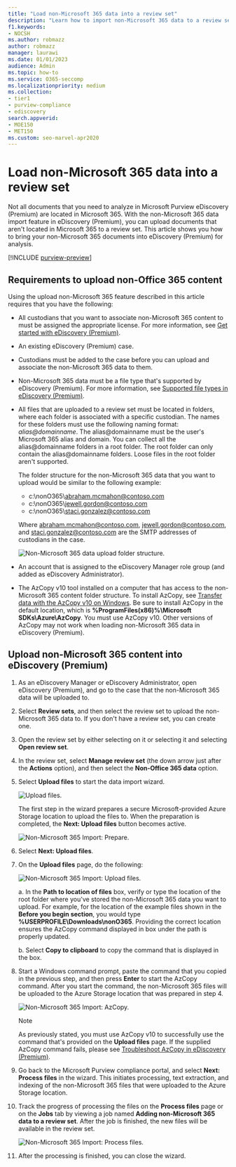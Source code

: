 ```yaml
---
title: "Load non-Microsoft 365 data into a review set"
description: "Learn how to import non-Microsoft 365 data to a review set for analysis in an eDiscovery (Premium) case."
f1.keywords:
- NOCSH
ms.author: robmazz
author: robmazz
manager: laurawi
ms.date: 01/01/2023
audience: Admin
ms.topic: how-to
ms.service: O365-seccomp
ms.localizationpriority: medium
ms.collection:
- tier1
- purview-compliance
- ediscovery
search.appverid: 
- MOE150
- MET150
ms.custom: seo-marvel-apr2020
---
```


# Load non-Microsoft 365 data into a review set

Not all documents that you need to analyze in Microsoft Purview eDiscovery (Premium) are located in Microsoft 365. With the non-Microsoft 365 data import feature in eDiscovery (Premium), you can upload documents that aren't located in Microsoft 365 to a review set. This article shows you how to bring your non-Microsoft 365 documents into eDiscovery (Premium) for analysis.

[!INCLUDE [purview-preview](../includes/purview-preview.md)]

## Requirements to upload non-Office 365 content

Using the upload non-Microsoft 365 feature described in this article requires that you have the following:

- All custodians that you want to associate non-Microsoft 365 content to must be assigned the appropriate license. For more information, see [Get started with eDiscovery (Premium)](ediscovery-premium-get-started.md#step-1-verify-and-assign-appropriate-licenses).
- An existing eDiscovery (Premium) case.
- Custodians must be added to the case before you can upload and associate the non-Microsoft 365 data to them.
- Non-Microsoft 365 data must be a file type that's supported by eDiscovery (Premium). For more information, see [Supported file types in eDiscovery (Premium)](ediscovery-supported-file-types.md).
- All files that are uploaded to a review set must be located in folders, where each folder is associated with a specific custodian. The names for these folders must use the following naming format: *alias@domainname*. The alias@domainname must be the user's Microsoft 365 alias and domain. You can collect all the alias@domainname folders in a root folder. The root folder can only contain the alias@domainname folders. Loose files in the root folder aren't supported.

   The folder structure for the non-Microsoft 365 data that you want to upload would be similar to the following example:

   - c:\nonO365\abraham.mcmahon@contoso.com
   - c:\nonO365\jewell.gordon@contoso.com
   - c:\nonO365\staci.gonzalez@contoso.com

   Where abraham.mcmahon@contoso.com, jewell.gordon@contoso.com, and staci.gonzalez@contoso.com are the SMTP addresses of custodians in the case.

   ![Non-Microsoft 365 data upload folder structure.](../media/3f2dde84-294e-48ea-b44b-7437bd25284c.png)

- An account that is assigned to the eDiscovery Manager role group (and added as eDiscovery Administrator).
- The AzCopy v10 tool installed on a computer that has access to the non-Microsoft 365 content folder structure. To install AzCopy, see [Transfer data with the AzCopy v10 on Windows](/azure/storage/common/storage-use-azcopy-v10). Be sure to install AzCopy in the default location, which is **%ProgramFiles(x86)%\Microsoft SDKs\Azure\AzCopy**. You must use AzCopy v10. Other versions of AzCopy may not work when loading non-Microsoft 365 data in eDiscovery (Premium).


## Upload non-Microsoft 365 content into eDiscovery (Premium)

1. As an eDiscovery Manager or eDiscovery Administrator, open eDiscovery (Premium), and go to the case that the non-Microsoft 365 data will be uploaded to.  

2. Select **Review sets**, and then select the review set to upload the non-Microsoft 365 data to.  If you don't have a review set, you can create one. 
 
3. Open the review set by either selecting on it or selecting it and selecting **Open review set**.

4. In the review set, select **Manage review set** (the down arrow just after the **Actions** option), and then select the **Non-Office 365 data** option.

5. Select **Upload files** to start the data import wizard.

   ![Upload files.](../media/574f4059-4146-4058-9df3-ec97cf28d7c7.png)

   The first step in the wizard prepares a secure Microsoft-provided Azure Storage location to upload the files to.  When the preparation is completed, the **Next: Upload files** button becomes active.

   ![Non-Microsoft 365 Import: Prepare.](../media/0670a347-a578-454a-9b3d-e70ef47aec57.png)
 
5. Select **Next: Upload files**.

6. On the **Upload files** page, do the following:

   ![Non-Microsoft 365 Import: Upload files.](../media/3ea53b5d-7f9b-4dfc-ba63-90a38c14d41a.png)

   a. In the **Path to location of files** box, verify or type the location of the root folder where you've stored the non-Microsoft 365 data you want to upload. For example, for the location of the example files shown in the **Before you begin section**, you would type **%USERPROFILE\Downloads\nonO365**. Providing the correct location ensures the AzCopy command displayed in box under the path is properly updated.

   b. Select **Copy to clipboard** to copy the command that is displayed in the box.

7. Start a Windows command prompt, paste the command that you copied in the previous step, and then press **Enter** to start the AzCopy command.  After you start the command, the non-Microsoft 365 files will be uploaded to the Azure Storage location that was prepared in step 4.

   ![Non-Microsoft 365 Import: AzCopy.](../media/504e2dbe-f36f-4f36-9b08-04aea85d8250.png)

   > [!NOTE]
   > As previously stated, you must use AzCopy v10 to successfully use the command that's provided on the **Upload files** page. If the supplied AzCopy command fails, please see [Troubleshoot AzCopy in eDiscovery (Premium)](ediscovery-troubleshooting-azcopy.md).

8. Go back to the Microsoft Purview compliance portal, and select **Next: Process files** in the wizard.  This initiates processing, text extraction, and indexing of the non-Microsoft 365 files that were uploaded to the Azure Storage location.  

9. Track the progress of processing the files on the **Process files** page or on the **Jobs** tab by viewing a job named **Adding non-Microsoft 365 data to a review set**.  After the job is finished, the new files will be available in the review set.

   ![Non-Microsoft 365 Import: Process files.](../media/218b1545-416a-4a9f-9b25-3b70e8508f67.png)

10. After the processing is finished, you can close the wizard.
